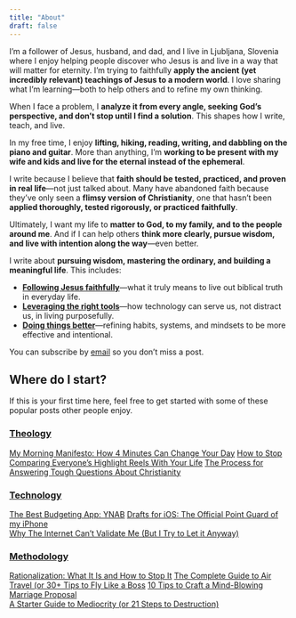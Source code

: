 ```yaml
---
title: "About"
draft: false
---
```


I’m a follower of Jesus, husband, and dad, and I live in Ljubljana, Slovenia where I enjoy helping people discover who Jesus is and live in a way that will matter for eternity. I’m trying to faithfully **apply the ancient (yet incredibly relevant) teachings of Jesus to a modern world**. I love sharing what I’m learning—both to help others and to refine my own thinking.  

When I face a problem, I **analyze it from every angle, seeking God’s perspective, and don’t stop until I find a solution**. This shapes how I write, teach, and live.  

In my free time, I enjoy **lifting, hiking, reading, writing, and dabbling on the piano and guitar**. More than anything, I’m **working to be present with my wife and kids and live for the eternal instead of the ephemeral**.  

I write because I believe that **faith should be tested, practiced, and proven in real life**—not just talked about. Many have abandoned faith because they’ve only seen a **flimsy version of Christianity**, one that hasn’t been **applied thoroughly, tested rigorously, or practiced faithfully**.  

Ultimately, I want my life to **matter to God, to my family, and to the people around me**. And if I can help others **think more clearly, pursue wisdom, and live with intention along the way**—even better.  

I write about **pursuing wisdom, mastering the ordinary, and building a meaningful life**. This includes:  
- **[Following Jesus faithfully](/categories/theology/)**—what it truly means to live out biblical truth in everyday life. 
- **[Leveraging the right tools](/categories/technology/)**—how technology can serve us, not distract us, in living purposefully.  
- **[Doing things better](/categories/methodology/)**—refining habits, systems, and mindsets to be more effective and intentional.

You can subscribe by [email](https://jshirk.kit.com) so you don’t miss a post.

## Where do I start?

If this is your first time here, feel free to get started with some of these popular posts other people enjoy.

### [Theology](https://jshirk.com/categories/theology/)

[My Morning Manifesto: How 4 Minutes Can Change Your Day](https://jshirk.com/blog/morning-manifesto/) 
[How to Stop Comparing Everyone’s Highlight Reels With Your Life](https://jshirk.com/blog/highlight-reels/)
[The Process for Answering Tough Questions About Christianity](https://jshirk.com/blog/answering-question/)

### [Technology](https://jshirk.com/categories/technology/)

[The Best Budgeting App: YNAB](https://jshirk.com/blog/ynab/)
[Drafts for iOS: The Official Point Guard of my iPhone](https://jshirk.com/blog/drafts-ios/)   
[Why The Internet Can’t Validate Me (But I Try to Let it Anyway)](https://jshirk.com/blog/internet-validation/)

### [Methodology](https://jshirk.com/categories/methodology/)

[Rationalization: What It Is and How to Stop It](https://jshirk.com/blog/rationalization/)
[The Complete Guide to Air Travel (or 30+ Tips to Fly Like a Boss](https://jshirk.com/blog/air-travel-guide/)
[10 Tips to Craft a Mind-Blowing Marriage Proposal](https://jshirk.com/blog/proposal-tips/)  
[A Starter Guide to Mediocrity (or 21 Steps to Destruction)](https://jshirk.com/blog/mediocrity-guide/)

